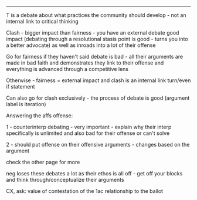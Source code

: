 

----

T is a debate about what practices the community should develop - not an internal link to critical thinking

Clash - bigger impact than fairness - you have an external debate good impact (debating through a resolutional stasis point is good - turns you into a better advocate) as well as inroads into a lot of their offense

Go for fairness if they haven't said debate is bad - all their arguments are made in bad faith and demonstrates they link to their offense and everything is advanced through a competitive lens

Otherwise - fairness = external impact and clash is an internal link turn/even if statement

Can also go for clash exclusively - the process of debate is good (argument label is iteration)

Answering the affs offense:

1 - counterinterp debating - very important - explain why their interp specifically is unlimited and also bad for their offense or can't solve

2 - should put offense on their offensive arguments - changes based on the argument

check the other page for more

neg loses these debates a lot as their ethos is all off - get off your blocks and think through/conceptualize their arguments


CX, ask:
value of contestation of the 1ac
relationship to the ballot